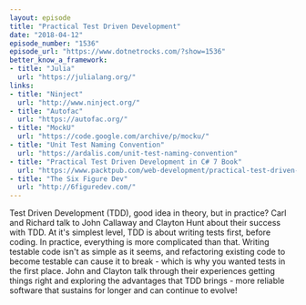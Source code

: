 ```yaml
---
layout: episode
title: "Practical Test Driven Development"
date: "2018-04-12"
episode_number: "1536"
episode_url: "https://www.dotnetrocks.com/?show=1536"
better_know_a_framework:
- title: "Julia"
  url: "https://julialang.org/"
links:
- title: "Ninject"
  url: "http://www.ninject.org/"
- title: "Autofac"
  url: "https://autofac.org/"
- title: "MockU"
  url: "https://code.google.com/archive/p/mocku/"
- title: "Unit Test Naming Convention"
  url: "https://ardalis.com/unit-test-naming-convention"
- title: "Practical Test Driven Development in C# 7 Book"
  url: "https://www.packtpub.com/web-development/practical-test-driven-development-using-c-7"
- title: "The Six Figure Dev"
  url: "http://6figuredev.com/"
---
```


Test Driven Development (TDD), good idea in theory, but in practice? Carl and Richard talk to John Callaway and Clayton Hunt about their success with TDD. At it's simplest level, TDD is about writing tests first, before coding. In practice, everything is more complicated than that. Writing testable code isn't as simple as it seems, and refactoring existing code to become testable can cause it to break - which is why you wanted tests in the first place. John and Clayton talk through their experiences getting things right and exploring the advantages that TDD brings - more reliable software that sustains for longer and can continue to evolve!
